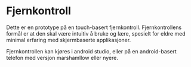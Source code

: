 # Fjernkontroll
Dette er en prototype på en touch-basert fjernkontroll. Fjernkontrollens formål er at den skal være intuitiv å bruke og lære, spesielt for eldre med minimal erfaring med skjermbaserte applikasjoner. 

Fjernkontrollen kan kjøres i android studio, eller på en android-basert telefon med versjon marshamllow eller nyere. 
